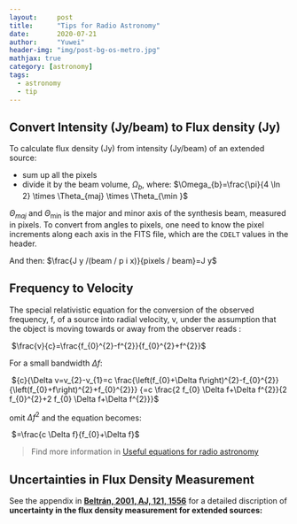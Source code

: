 ```yaml
---
layout:     post
title:      "Tips for Radio Astronomy"
date:       2020-07-21
author:     "Yuwei"
header-img: "img/post-bg-os-metro.jpg"
mathjax: true
category: [astronomy]
tags:
  - astronomy
  - tip
---
```


## Convert Intensity \(Jy/beam\) to Flux density \(Jy\)

To calculate flux density (Jy) from intensity (Jy/beam) of an extended source:

* sum up all the pixels
* divide it by the beam volume, $\Omega_b$, where: $\Omega_{b}=\frac{\pi}{4 \ln 2} \times \Theta_{maj} \times \Theta_{\min }$

$\Theta_{m a j}$ and $\Theta_{\min }$ is the major and minor axis of the synthesis beam, measured in pixels. To convert from angles to pixels, one need to know the pixel increments along each axis in the FITS file, which are the $\mathtt{CDELT}$ values in the header. 

And then: $\frac{J y /(beam / p i x)}{pixels / beam}=J y$

## Frequency to Velocity

The special relativistic equation for the conversion of the observed frequency, f, of a source into radial velocity, v, under the assumption that the object is moving towards or away from the observer reads :

​	$\frac{v}{c}=\frac{f_{0}^{2}-f^{2}}{f_{0}^{2}+f^{2}}$

For a small bandwidth $\Delta f$:

​	${c}{\Delta v=v_{2}-v_{1}=c \frac{\left(f_{0}+\Delta f\right)^{2}-f_{0}^{2}}{\left(f_{0}+f\right)^{2}+f_{0}^{2}}}
{=c \frac{2 f_{0} \Delta f+\Delta f^{2}}{2 f_{0}^{2}+2 f_{0} \Delta f+\Delta f^{2}}}$	

omit $\Delta f^2$ and the equation becomes:

​	$=\frac{c \Delta f}{f_{0}+\Delta f}$		



> Find more information in  [Useful equations for radio astronomy](https://www.atnf.csiro.au/people/Tobias.Westmeier/tools_hihelpers.php#velocity)



## Uncertainties in Flux Density Measurement

See the appendix in [**Beltrán, 2001, AJ, 121, 1556**](http://adsabs.harvard.edu/abs/2001AJ....121.1556B)  for a detailed discription of **uncertainty in the flux density measurement for extended sources:**
